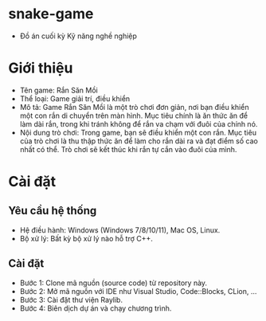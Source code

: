 # snake-game
- Đồ án cuối kỳ Kỹ năng nghề nghiệp

# Giới thiệu
- Tên game: Rắn Săn Mồi
- Thể loại: Game giải trí, điều khiển
- Mô tả: Game Rắn Săn Mồi là một trò chơi đơn giản, nơi bạn điều
  khiển một con rắn di chuyển trên màn hình. Mục tiêu chính là
  ăn thức ăn để làm dài rắn, trong khi tránh không để rắn va chạm với
  đuôi của chính nó.
- Nội dung trò chơi: Trong game, bạn sẽ điều khiển một con rắn.
  Mục tiêu của trò chơi là thu thập thức ăn để làm cho rắn dài ra
  và đạt điểm số cao nhất có thể. Trò chơi sẽ kết thúc khi rắn tự
  cắn vào đuôi của mình.
# Cài đặt
## Yêu cầu hệ thống
- Hệ điều hành: Windows (Windows 7/8/10/11), Mac OS, Linux.
- Bộ xử lý: Bất kỳ bộ xử lý nào hỗ trợ C++.
## Cài đặt
- Bước 1: Clone mã nguồn (source code) từ repository này.
- Bước 2: Mở mã nguồn với IDE như Visual Studio, Code::Blocks, CLion, ...
- Bước 3: Cài đặt thư viện Raylib.
- Bước 4: Biên dịch dự án và chạy chương trình.
